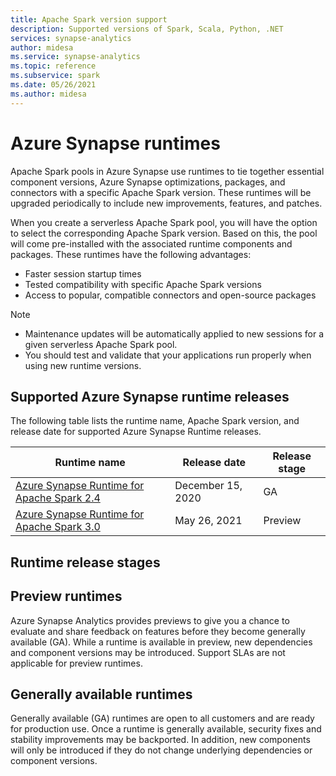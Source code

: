 ```yaml
---
title: Apache Spark version support
description: Supported versions of Spark, Scala, Python, .NET
services: synapse-analytics
author: midesa 
ms.service: synapse-analytics 
ms.topic: reference
ms.subservice: spark
ms.date: 05/26/2021
ms.author: midesa 
---
```


# Azure Synapse runtimes
Apache Spark pools in Azure Synapse use runtimes to tie together essential component versions, Azure Synapse optimizations, packages, and connectors with a specific Apache Spark version. These runtimes will be upgraded periodically to include new improvements, features, and patches. 

When you create a serverless Apache Spark pool, you will have the option to select the corresponding Apache Spark version. Based on this, the pool will come pre-installed with the associated runtime components and packages. These runtimes have the following advantages:

- Faster session startup times
- Tested compatibility with specific Apache Spark versions
- Access to popular, compatible connectors and open-source packages

> [!NOTE]
> - Maintenance updates will be automatically applied to new sessions for a given serverless Apache Spark pool. 
> - You should test and validate that your applications run properly when using new runtime versions.

## Supported Azure Synapse runtime releases 
The following table lists the runtime name, Apache Spark version, and release date for supported Azure Synapse Runtime releases.

|  Runtime name  | Release date |  Release stage |
| ----- | ----- | ----- |
| [Azure Synapse Runtime for Apache Spark 2.4](./apache-spark-24-runtime.md) | December 15, 2020 | GA|
| [Azure Synapse Runtime for Apache Spark 3.0](./apache-spark-3-runtime.md) | May 26, 2021 | Preview |

## Runtime release stages

## Preview runtimes
Azure Synapse Analytics provides previews to give you a chance to evaluate and share feedback on features before they become generally available (GA). While a runtime is available in preview, new dependencies and component versions may be introduced. Support SLAs are not applicable for preview runtimes. 

## Generally available runtimes
Generally available (GA) runtimes are open to all customers and are ready for production use. Once a runtime is generally available, security fixes and stability improvements may be backported. In addition, new components will only be introduced if they do not change underlying dependencies or component versions. 